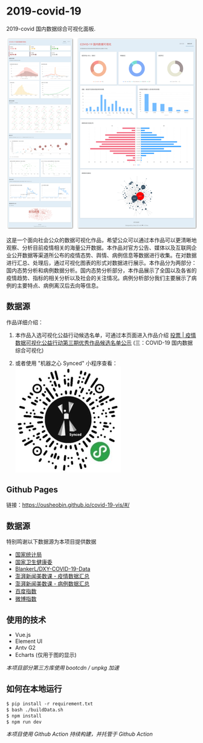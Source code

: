 # 2019-covid-19

2019-covid 国内数据综合可视化面板. 

![ScreenShots](./.doc/screenshots.png)

这是一个面向社会公众的数据可视化作品，希望公众可以通过本作品可以更清晰地观察、分析目前疫情相关的海量公开数据。本作品对官方公告、媒体以及互联网企业公开数据等渠道所公布的疫情态势、舆情、病例信息等数据进行收集。在对数据进行汇总、处理后，通过可视化图表的形式对数据进行展示。本作品分为两部分：国内态势分析和病例数据分析。国内态势分析部分，本作品展示了全国以及各省的疫情趋势、指标的相关分析以及社会的关注情况。病例分析部分我们主要展示了病例的主要特点、病例离汉后去向等信息。

## 数据源
作品详细介绍：

1. 本作品入选可视化公益行动候选名单，可通过本页面进入作品介绍
[投票 | 疫情数据可视化公益行动第三期优秀作品候选名单公示](https://mp.weixin.qq.com/s/vuPYrPU8K-OEWAFBGVWaFw) (三：COVID-19 国内数据综合可视化)

2. 或者使用 "机器之心 Synced" 小程序查看：
![ScreenShots](./.doc/wechat.jqzx.jpg)

## Github Pages

链接：https://ousheobin.github.io/covid-19-vis/#/

## 数据源
特别鸣谢以下数据源为本项目提供数据

- [国家统计局](http://data.stats.gov.cn/)
- [国家卫生健康委](http://www.nhc.gov.cn/)
- [BlankerL/DXY-COVID-19-Data](https://github.com/BlankerL/DXY-COVID-19-Data)
- [澎湃新闻美数课 - 疫情数据汇总](https://github.com/839-Studio/Novel-Coronavirus-Updates)
- [澎湃新闻美数课 - 病例数据汇总](https://github.com/839-Studio/Noval-Coronavirus-763-Cases)
- [百度指数](http://index.baidu.com/)
- [微博指数](https://data.weibo.com/index)

## 使用的技术
- Vue.js
- Element UI
- Antv G2
- Echarts (仅用于图的显示)

*本项目部分第三方库使用 bootcdn / unpkg 加速*

## 如何在本地运行
``` shell
$ pip install -r requirement.txt
$ bash ./buildData.sh
$ npm install
$ npm run dev
```

*本项目使用 Github Action 持续构建，并托管于 Github Action*
